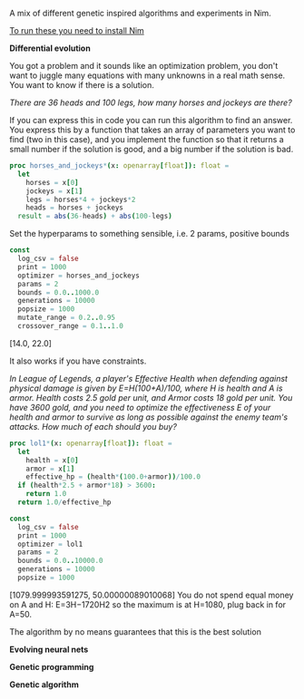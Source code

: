 A mix of different genetic inspired algorithms and experiments in Nim.

[To run these you need to install Nim](https://nim-lang.org/install.html) 

**Differential evolution**

You got a problem and it sounds like an optimization problem, you don't want to juggle many equations with many unknowns in a real math sense. You want to know if there is a solution.

*There are 36 heads and 100 legs, how many horses and jockeys are there?*

If you can express this in code you can run this algorithm to find an answer. You express this by a function that takes an array of parameters you want to find (two in this case), and you implement the function so that it returns a small number if the solution is good, and a big number if the solution is bad.

```nim
proc horses_and_jockeys*(x: openarray[float]): float =
  let
    horses = x[0]
    jockeys = x[1]
    legs = horses*4 + jockeys*2
    heads = horses + jockeys
  result = abs(36-heads) + abs(100-legs)
```
Set the hyperparams to something sensible, i.e. 2 params, positive bounds

```nim
const
  log_csv = false
  print = 1000
  optimizer = horses_and_jockeys
  params = 2
  bounds = 0.0..1000.0
  generations = 10000
  popsize = 1000
  mutate_range = 0.2..0.95
  crossover_range = 0.1..1.0
```

[14.0, 22.0]

It also works if you have constraints.

*In League of Legends, a player's Effective Health when defending against physical damage is given by E=H(100+A)/100, where H is health and A is armor. Health costs 2.5 gold per unit, and Armor costs 18 gold per unit. You have 3600 gold, and you need to optimize the effectiveness E of your health and armor to survive as long as possible against the enemy team's attacks. How much of each should you buy?*
```nim
proc lol1*(x: openarray[float]): float =
  let
    health = x[0]
    armor = x[1]
    effective_hp = (health*(100.0+armor))/100.0
  if (health*2.5 + armor*18) > 3600:
    return 1.0
  return 1.0/effective_hp
```

```nim
const
  log_csv = false
  print = 1000
  optimizer = lol1
  params = 2
  bounds = 0.0..10000.0
  generations = 10000
  popsize = 1000
```

[1079.999993591275, 50.00000089010068]
You do not spend equal money on A and H: E=3H−1720H2 so the maximum is at H=1080, plug back in for A=50.

The algorithm by no means guarantees that this is the best solution

**Evolving neural nets**

**Genetic programming**

**Genetic algorithm**
